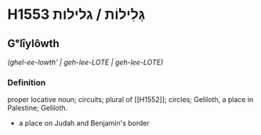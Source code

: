 # H1553 גְּלִילוֹת / גלילות

## Gᵉlîylôwth

_(ghel-ee-lowth' | ɡeh-lee-LOTE | ɡeh-lee-LOTE)_

### Definition

proper locative noun; circuits; plural of [[H1552]]; circles; Geliloth, a place in Palestine; Geliloth.

- a place on Judah and Benjamin's border

